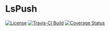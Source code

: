 # LsPush

[![License][apache2_0_shields]][apache2_0]
[![Travis-CI Build][tomeokin_lspush_travis_shields]][tomeokin_lspush_travis]
[![Coverage Status][tomeokin_lspush_coveralls_shields]][tomeokin_lspush_coveralls]





































[apache2_0_shields]: https://img.shields.io/badge/License-Apache%202.0-blue.svg
[apache2_0]: http://www.apache.org/licenses/LICENSE-2.0
[tomeokin_lspush_travis_shields]: https://img.shields.io/travis/TomeOkin/LsPush/master.svg
[tomeokin_lspush_travis]: https://travis-ci.org/TomeOkin/LsPush
[tomeokin_lspush_coveralls_shields]: https://img.shields.io/coveralls/TomeOkin/LsPush/master.svg
[tomeokin_lspush_coveralls]: https://coveralls.io/github/TomeOkin/LsPush?branch=master